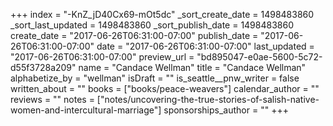 +++
index = "-KnZ_jD40Cx69-mOt5dc"
_sort_create_date = 1498483860
_sort_last_updated = 1498483860
_sort_publish_date = 1498483860
create_date = "2017-06-26T06:31:00-07:00"
publish_date = "2017-06-26T06:31:00-07:00"
date = "2017-06-26T06:31:00-07:00"
last_updated = "2017-06-26T06:31:00-07:00"
preview_url = "bd895047-e0ae-5600-5c72-d55f3728a209"
name = "Candace Wellman"
title = "Candace Wellman"
alphabetize_by = "wellman"
isDraft = ""
is_seattle__pnw_writer = false
written_about = ""
books = ["books/peace-weavers"]
calendar_author = ""
reviews = ""
notes = ["notes/uncovering-the-true-stories-of-salish-native-women-and-intercultural-marriage"]
sponsorships_author = ""
+++
